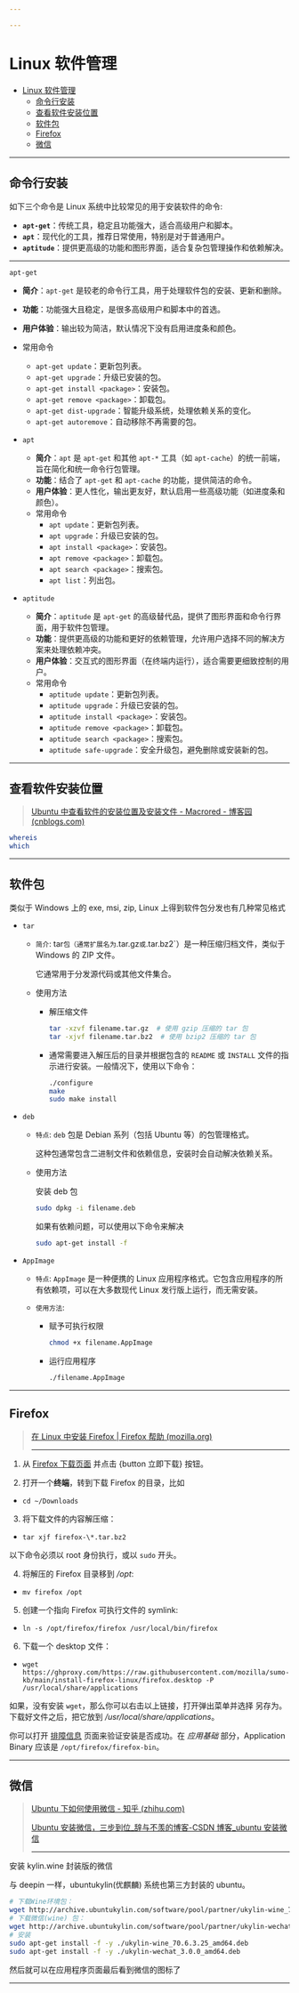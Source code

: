 ```yaml
---

---
```



# Linux 软件管理

- [Linux 软件管理](#linux-软件管理)
  - [命令行安装](#命令行安装)
  - [查看软件安装位置](#查看软件安装位置)
  - [软件包](#软件包)
  - [Firefox](#firefox)
  - [微信](#微信)

---

## 命令行安装

如下三个命令是 Linux 系统中比较常见的用于安装软件的命令:

- **`apt-get`**：传统工具，稳定且功能强大，适合高级用户和脚本。
- **`apt`**：现代化的工具，推荐日常使用，特别是对于普通用户。
- **`aptitude`**：提供更高级的功能和图形界面，适合复杂包管理操作和依赖解决。

---

`apt-get`

- **简介**：`apt-get` 是较老的命令行工具，用于处理软件包的安装、更新和删除。
- **功能**：功能强大且稳定，是很多高级用户和脚本中的首选。
- **用户体验**：输出较为简洁，默认情况下没有启用进度条和颜色。
- 常用命令
  - `apt-get update`：更新包列表。
  - `apt-get upgrade`：升级已安装的包。
  - `apt-get install <package>`：安装包。
  - `apt-get remove <package>`：卸载包。
  - `apt-get dist-upgrade`：智能升级系统，处理依赖关系的变化。
  - `apt-get autoremove`：自动移除不再需要的包。

- `apt`
  - **简介**：`apt` 是 `apt-get` 和其他 `apt-*` 工具（如 `apt-cache`）的统一前端，旨在简化和统一命令行包管理。
  - **功能**：结合了 `apt-get` 和 `apt-cache` 的功能，提供简洁的命令。
  - **用户体验**：更人性化，输出更友好，默认启用一些高级功能（如进度条和颜色）。
  - 常用命令
    - `apt update`：更新包列表。
    - `apt upgrade`：升级已安装的包。
    - `apt install <package>`：安装包。
    - `apt remove <package>`：卸载包。
    - `apt search <package>`：搜索包。
    - `apt list`：列出包。
- `aptitude`
  - **简介**：`aptitude` 是 `apt-get` 的高级替代品，提供了图形界面和命令行界面，用于软件包管理。
  - **功能**：提供更高级的功能和更好的依赖管理，允许用户选择不同的解决方案来处理依赖冲突。
  - **用户体验**：交互式的图形界面（在终端内运行），适合需要更细致控制的用户。
  - 常用命令
    - `aptitude update`：更新包列表。
    - `aptitude upgrade`：升级已安装的包。
    - `aptitude install <package>`：安装包。
    - `aptitude remove <package>`：卸载包。
    - `aptitude search <package>`：搜索包。
    - `aptitude safe-upgrade`：安全升级包，避免删除或安装新的包。

---

## 查看软件安装位置

> [Ubuntu 中查看软件的安装位置及安装文件 - Macrored - 博客园 (cnblogs.com)](https://www.cnblogs.com/macrored/p/11757888.html)

```bash
whereis
which
```


---

## 软件包

类似于 Windows 上的 exe, msi, zip,  Linux 上得到软件包分发也有几种常见格式

- `tar`

  - `简介`: tar` 包（通常扩展名为 `.tar.gz` 或 `.tar.bz2`）是一种压缩归档文件，类似于 Windows 的 ZIP 文件。

    它通常用于分发源代码或其他文件集合。

  - 使用方法

    - 解压缩文件

      ```bash
      tar -xzvf filename.tar.gz  # 使用 gzip 压缩的 tar 包
      tar -xjvf filename.tar.bz2  # 使用 bzip2 压缩的 tar 包
      ```

    - 通常需要进入解压后的目录并根据包含的 `README` 或 `INSTALL` 文件的指示进行安装。一般情况下，使用以下命令：

      ```bash
      ./configure
      make
      sudo make install
      ```

- `deb`

  - `特点`: `deb` 包是 Debian 系列（包括 Ubuntu 等）的包管理格式。

    这种包通常包含二进制文件和依赖信息，安装时会自动解决依赖关系。

  - 使用方法

    安装 deb 包

    ```bash
    sudo dpkg -i filename.deb
    ```

    如果有依赖问题，可以使用以下命令来解决

    ```bash
    sudo apt-get install -f
    ```

- `AppImage` 

  - `特点`: `AppImage` 是一种便携的 Linux 应用程序格式。它包含应用程序的所有依赖项，可以在大多数现代 Linux 发行版上运行，而无需安装。

  - `使用方法`:

    - 赋予可执行权限

      ```bash
      chmod +x filename.AppImage
      ```

    - 运行应用程序

      ```bash
      ./filename.AppImage
      ```

---

## Firefox

> [在 Linux 中安装 Firefox | Firefox 帮助 (mozilla.org)](https://support.mozilla.org/zh-CN/kb/linux-firefox#w_cong-fa-xing-ban-ti-gong-de-bao-an-zhuang-tui-jian)
>
> ---

1. 从 [Firefox 下载页面](https://www.mozilla.org/firefox/linux/?utm_medium=referral&utm_source=support.mozilla.org) 并点击 {button 立即下载} 按钮。

2. 打开一个**终端**，转到下载 Firefox 的目录，比如

- `cd ~/Downloads`

3. 将下载文件的内容解压缩：

- `tar xjf firefox-\*.tar.bz2`

以下命令必须以 root 身份执行，或以 `sudo` 开头。

4. 将解压的 Firefox 目录移到 _/opt_:

- `mv firefox /opt`

5. 创建一个指向 Firefox 可执行文件的 symlink:

- `ln -s /opt/firefox/firefox /usr/local/bin/firefox`

6. 下载一个 desktop 文件：

- `wget https://ghproxy.com/https://raw.githubusercontent.com/mozilla/sumo-kb/main/install-firefox-linux/firefox.desktop -P /usr/local/share/applications`

如果，没有安装 `wget`，那么你可以右击以上链接，打开弹出菜单并选择 另存为。下载好文件之后，把它放到 _/usr/local/share/applications_。

你可以打开 [排障信息](https://support.mozilla.org/zh-CN/kb/使用故障排除信息页面来帮助解决Firefox的问题) 页面来验证安装是否成功。在 _应用基础_ 部分，Application Binary 应该是 `/opt/firefox/firefox-bin`。

---

## 微信

> [Ubuntu 下如何使用微信 - 知乎 (zhihu.com)](https://zhuanlan.zhihu.com/p/413646220)
>
> [Ubuntu 安装微信，三步到位\_辞与不羡的博客-CSDN 博客\_ubuntu 安装微信](https://blog.csdn.net/m0_50502579/article/details/126096484)
>
> ---

安装 kylin.wine 封装版的微信

与 deepin 一样，ubuntukylin(优麒麟) 系统也第三方封装的 ubuntu。

```bash
# 下载Wine环境包：
wget http://archive.ubuntukylin.com/software/pool/partner/ukylin-wine_70.6.3.25_amd64.deb
# 下载微信(wine) 包：
wget http://archive.ubuntukylin.com/software/pool/partner/ukylin-wechat_3.0.0_amd64.deb
# 安装
sudo apt-get install -f -y ./ukylin-wine_70.6.3.25_amd64.deb
sudo apt-get install -f -y ./ukylin-wechat_3.0.0_amd64.deb
```

然后就可以在应用程序页面最后看到微信的图标了

---
